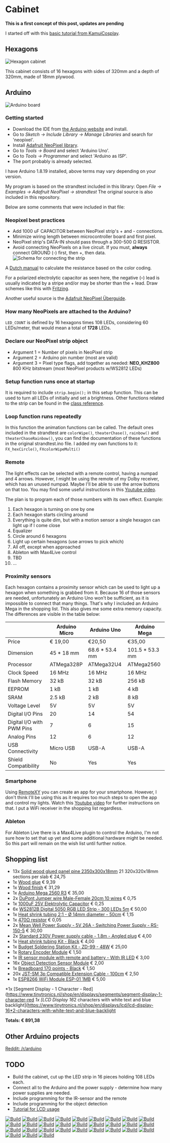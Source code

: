 # Cabinet

**This is a first concept of this post, updates are pending**

I started off with this [basic tutorial from KamuiCosplay](https://www.youtube.com/watch?v=EvRxQbhDxCo).

## Hexagons

![Hexagon cabinet](/data/blogs/cabinet/images/cabinet.gif)

This cabinet consists of 16 hexagons with sides of 320mm and a depth of 320mm, made of 18mm plywood.


## Arduino

![Arduino board](/data/blogs/cabinet/images/arduino.png)

### Getting started
* Download the IDE from [the Arduino website](https://arduino.cc) and install.
* Go to *Sketch -> Include Library -> Manage Libraries* and search for 'neopixel'.
* Install [Adafruit NeoPixel library](https://github.com/adafruit/Adafruit_NeoPixel).
* Go to *Tools -> Board* and select 'Arduino Uno'.
* Go to *Tools -> Programmer* and select 'Arduino as ISP'.
* The port probably is already selected.

I have Arduino 1.8.19 installed, above terms may vary depending on your version.

My program is based on the strandtest included in this library: Open *File -> Examples -> Adafruit NeoPixel -> strandtest*
The original source is also included in this repository.

Below are some comments that were included in that file:

### Neopixel best practices
* Add 1000 uF CAPACITOR between NeoPixel strip's + and - connections.
* Minimize wiring length between microcontroller board and first pixel.
* NeoPixel strip's DATA-IN should pass through a 300-500 Ω RESISTOR.
* Avoid connecting NeoPixels on a live circuit. If you must, **always** connect GROUND (-) first, then +, then data.
![Schema for connecting the strip](/data/blogs/cabinet/images/connect_strip.png)

A [Dutch manual](https://www.esdsite.nl/elektronica/kleurcode.html) to calculate the resistance based on the color coding.

For a polarized electrolytic capacitor as seen here, the negative (–) lead is usually indicated by a stripe and/or may be shorter than the + lead.
Draw schemes like this with [Fritzing](https://fritzing.org/download/).

Another useful source is the [Adafruit NeoPixel Überguide](https://learn.adafruit.com/adafruit-neopixel-uberguide).

### How many NeoPixels are attached to the Arduino?
`LED_COUNT` is defined by 16 hexagons times 108 LEDs, considering 60 LEDs/meter, that would mean a total of **1728** LEDs.

### Declare our NeoPixel strip object
* Argument 1 = Number of pixels in NeoPixel strip
* Argument 2 = Arduino pin number (most are valid)
* Argument 3 = Pixel type flags, add together as needed: **NEO_KHZ800** 800 KHz bitstream (most NeoPixel products w/WS2812 LEDs)

### Setup function runs once at startup
It is required to include `strip.begin();` in this setup function. This can be used to turn all LEDs of initially and set a brightness. Other functions related to the strip can be found in the [class reference](https://adafruit.github.io/Adafruit_NeoPixel/html/class_adafruit___neo_pixel.html).

### Loop function runs repeatedly
In this function the animation functions can be called. The default ones included in the strandtest are `colorWipe()`, `theaterChase()`, `rainbow()` and `theaterChaseRainbow()`, you can find the documentation of these functions in the original strandtest.ino file. I added my own functions to it: `FX_hexCircle()`, `FXcolorWipeMulti()`

### Remote
The light effects can be selected with a remote control, having a numpad and 4 arrows. However, I might be using the remote of my Dolby receiver, which has an unused numpad. Maybe I'll be able to use the arrow buttons on that too. You may find some useful instructions in this [Youtube video](https://www.youtube.com/watch?v=kZ1HZ6775Mg).

The plan is to program each of those numbers with its own effect. 
Example:
1. Each hexagon is turning on one by one
2. Each hexagon starts circling around
3. Everything is quite dim, but with a motion sensor a single hexagon can light up if I come close
4. Equalizer
5. Circle around 6 hexagons
6. Light up certain hexagons (use arrows to pick which)
7. All off, except when approached
8. Ableton with Max4Live control
9. TBD
10. ...

### Proximity sensors
Each hexagon contains a proximity sensor which can be used to light up a hexagon when something is grabbed from it. Because 16 of those sensors are needed, unfortunately an Arduino Uno won't be sufficient, as it is impossible to connect that many things. That's why I included an Arduino Mega in the shopping list. This also gives me some extra memory capacity. The differences are visible in the table below:

|                           | Arduino Micro  | Arduino Uno    | Arduino Mega   |
|---------------------------|----------------|----------------|----------------|
| Price                     |        € 19,00 |         €20,50 |         €35,00 |
| Dimension                 | 45 * 18 mm     | 68.6 * 53.4 mm | 101.5 * 53.3 mm |
| Processor                 | ATMega328P     | ATMega32U4     | ATMega2560     |
| Clock Speed               |         16 MHz |         16 MHz |         16 MHz |
| Flash Memory              |          32 kB |          32 kB |         256 kB |
| EEPROM                    |           1 kB |           1 kB |           4 kB |
| SRAM                      |         2.5 kB |           2 kB |           8 kB |
| Voltage Level             |             5V |             5V |             5V |
| Digital I/O Pins          |             20 |             14 |             54 |
| Digital I/O with PWM Pins |              7 |              6 |             15 |
| Analog Pins               |             12 |              6 |             12 |
| USB Connectivity          | Micro USB      | USB-A          | USB-A          |
| Shield Compatibility      | No             | Yes            | Yes            |

### Smartphone
Using [RemoteXY](https://remotexy.com) you can create an app for your smartphone. However, I don't think I'll be using this as it requires too much steps to open the app and control my lights. Watch this [Youtube video](https://www.youtube.com/watch?v=2cjufbgOBYo) for further instructions on that. I put a WiFi receiver in the shopping list regardless.

### Ableton
For Ableton Live there is a Max4Live plugin to control the Arduino, I'm not sure how to set that up yet and some additional hardware might be needed. So this part will remain on the wish list until further notice.

## Shopping list

* 13x [Solid wood glued panel pine 2350x300x18mm](https://www.hornbach.nl/shop/Massief-houten-verlijmd-timmerpaneel-grenen-2350-x-300-x-18-mm/8662246/artikel.html) 21 320x320x18mm sections per slab € 24,75
* 1x [Wood glue](https://www.hornbach.nl/shop/BISON-Houtlijm-750-gr/4138994/artikel.html) € 9,39
* 1x [Wood finish](https://www.hornbach.nl/shop/GILDE-MEESTERS-Acryl-PU-lak-zijdeglans-blank-1-l/6240064/artikel.html) € 31,29
* 1x [Arduino Mega 2560 R3](https://www.tinytronics.nl/shop/en/development-boards/microcontroller-boards/arduino-compatible/arduino-mega-2560-r3) € 35,00
* 2x [DuPont Jumper wire Male-Female 20cm 10 wires](https://www.tinytronics.nl/shop/en/cables-and-connectors/cables-and-adapters/prototyping-wires/dupont-compatible-and-jumper/dupont-jumper-wire-male-female-20cm-10-wires) € 0,75
* 1x [1000uF 25V Elektrolytic Capacitor](https://www.tinytronics.nl/shop/nl/componenten/condensatoren/1000uf-16v-elektrolytische-condensator) € 0,25
* 6x [WS2812B Digital 5050 RGB LED Strip - 300 LEDs 5m](https://www.tinytronics.nl/shop/nl/verlichting/led-strips/led-strips/ws2812b-digitale-5050-rgb-led-strip-300-leds-5m) € 50,00
* 1x [Heat shrink tubing 2:1 - Ø 14mm diameter - 50cm](https://www.tinytronics.nl/shop/nl/gereedschap-en-montage/installatie-en-montagemateriaal/krimpkousen/krimpkous-2:1-%C3%B8-14mm-diameter-50cm) € 1,15
* 1x [470Ω resistor](https://www.tinytronics.nl/shop/nl/componenten/weerstanden/weerstanden/470%CF%89-weerstand) € 0,05
* 2x [Mean Well Power Supply - 5V 26A - Switching Power Supply - RS-150-5](https://www.tinytronics.nl/shop/nl/power/voedingen/5v/mean-well-voeding-5v-26a-switching-power-supply-rs-150-5) € 30,00
* 2x [Standard 230V Power supply cable - 1.8m - Angled plug](https://www.tinytronics.nl/shop/nl/kabels-en-connectoren/kabels-en-adapters/netspanning/voedingskabels/standaard-230v-voedingskabel-1.8m-haakse-stekker) € 4,00
* 1x [Heat shrink tubing Kit - Black](https://www.tinytronics.nl/shop/nl/gereedschap-en-montage/installatie-en-montagemateriaal/krimpkousen/krimpkous-kit-zwart) € 4,00
* 1x [Budget Soldering Station Kit - ZD-99 - 48W](https://www.tinytronics.nl/shop/nl/gereedschap-en-montage/solderen/soldeerbouten-en-stations/budget-soldeerstation-kit-zd-99-48w) € 25,00
* 1x [Rotary Encoder Module](https://www.tinytronics.nl/shop/nl/schakelaars/manuele-schakelaars/rotary-encoders/rotary-encoder-module) € 1,50
* 1x [IR sensor module with remote and battery - With IR LED](https://www.tinytronics.nl/shop/nl/communicatie-en-signalen/draadloos/infrarood/ir-sensor-module-met-afstandsbediening-en-batterij-met-ir-led) € 3,00
* 16x [Object Detection Sensor Module](https://www.tinytronics.nl/shop/nl/sensoren/optisch/infrarood/object-detectie-sensor-module) € 2,00
* 1x [Breadboard 170 points - Black](https://www.tinytronics.nl/shop/en/tools-and-mounting/prototyping-supplies/breadboards/breadboard-170-points-black) € 1,50
* 20x [JST-SM 3p Compatible Extension Cable - 100cm](https://www.tinytronics.nl/shop/en/lighting/led-strips/accessories/jst-sm-3p-compatible-extension-cable-100cm) € 2,50
* 1x [ESP8266 WiFi Module ESP-01 1MB](https://www.tinytronics.nl/shop/en/communication-and-signals/wireless/wi-fi/modules/esp8266-wifi-module-esp-01-1mb) € 5,00


*1x [Segment Display - 1 Character - Red](https://www.tinytronics.nl/shop/en/displays/segments/segment-display-1-character-red
*1x [LCD Display 16*2 characters with white text and blue backlight](https://www.tinytronics.nl/shop/en/displays/lcd/lcd-display-16*2-characters-with-white-text-and-blue-backlight

[](https://docs.arduino.cc/learn/electronics/lcd-displays)
[](https://www.google.com/search?q=connect%20object%20sensor%20arduino#kpvalbx=_Mmb6YZ7dHMqwkwXBn7ngAg36)

**Totals: € 891,38**


## Other Arduino projects

[Reddit: /r/arduino](https://www.reddit.com/r/arduino/)


## TODO

* Build the cabinet, cut up the LED strip in 16 pieces holding 108 LEDs each.
* Connect all to the Arduino and the power supply - determine how many power supplies are needed.
* Include programming for the IR-sensor and the remote
* Include programming for the object detection
* [Tutorial for LCD usage](https://docs.arduino.cc/learn/electronics/lcd-displays)



[![Build](/data/blogs/cabinet/images/thumbs/build_01.jpg)](/data/blogs/cabinet/images/build_01.jpg)
[![Build](/data/blogs/cabinet/images/thumbs/build_02.jpg)](/data/blogs/cabinet/images/build_02.jpg)
[![Build](/data/blogs/cabinet/images/thumbs/build_03.jpg)](/data/blogs/cabinet/images/build_03.jpg)
[![Build](/data/blogs/cabinet/images/thumbs/build_04.jpg)](/data/blogs/cabinet/images/build_04.jpg)
[![Build](/data/blogs/cabinet/images/thumbs/build_05.jpg)](/data/blogs/cabinet/images/build_05.jpg)
[![Build](/data/blogs/cabinet/images/thumbs/build_06.jpg)](/data/blogs/cabinet/images/build_06.jpg)
[![Build](/data/blogs/cabinet/images/thumbs/build_07.jpg)](/data/blogs/cabinet/images/build_07.jpg)
[![Build](/data/blogs/cabinet/images/thumbs/build_08.jpg)](/data/blogs/cabinet/images/build_08.jpg)
[![Build](/data/blogs/cabinet/images/thumbs/build_09.jpg)](/data/blogs/cabinet/images/build_09.jpg)
[![Build](/data/blogs/cabinet/images/thumbs/build_10.jpg)](/data/blogs/cabinet/images/build_10.jpg)
[![Build](/data/blogs/cabinet/images/thumbs/build_11.jpg)](/data/blogs/cabinet/images/build_11.jpg)
[![Build](/data/blogs/cabinet/images/thumbs/build_12.jpg)](/data/blogs/cabinet/images/build_12.jpg)
[![Build](/data/blogs/cabinet/images/thumbs/build_13.jpg)](/data/blogs/cabinet/images/build_13.jpg)
[![Build](/data/blogs/cabinet/images/thumbs/build_14.jpg)](/data/blogs/cabinet/images/build_14.jpg)
[![Build](/data/blogs/cabinet/images/thumbs/build_15.jpg)](/data/blogs/cabinet/images/build_15.jpg)
[![Build](/data/blogs/cabinet/images/thumbs/build_16.jpg)](/data/blogs/cabinet/images/build_16.jpg)
[![Build](/data/blogs/cabinet/images/thumbs/build_17.jpg)](/data/blogs/cabinet/images/build_17.jpg)
[![Build](/data/blogs/cabinet/images/thumbs/build_18.jpg)](/data/blogs/cabinet/images/build_18.jpg)
[![Build](/data/blogs/cabinet/images/thumbs/build_19.jpg)](/data/blogs/cabinet/images/build_19.jpg)
[![Build](/data/blogs/cabinet/images/thumbs/build_20.jpg)](/data/blogs/cabinet/images/build_20.jpg)
[![Build](/data/blogs/cabinet/images/thumbs/build_21.jpg)](/data/blogs/cabinet/images/build_21.jpg)
[![Build](/data/blogs/cabinet/images/thumbs/build_22.jpg)](/data/blogs/cabinet/images/build_22.jpg)
[![Build](/data/blogs/cabinet/images/thumbs/build_23.jpg)](/data/blogs/cabinet/images/build_23.jpg)
[![Build](/data/blogs/cabinet/images/thumbs/build_24.jpg)](/data/blogs/cabinet/images/build_24.jpg)
[![Build](/data/blogs/cabinet/images/thumbs/build_25.jpg)](/data/blogs/cabinet/images/build_25.jpg)
[![Build](/data/blogs/cabinet/images/thumbs/build_26.jpg)](/data/blogs/cabinet/images/build_26.jpg)
[![Build](/data/blogs/cabinet/images/thumbs/build_27.jpg)](/data/blogs/cabinet/images/build_27.jpg)
[![Build](/data/blogs/cabinet/images/thumbs/build_28.jpg)](/data/blogs/cabinet/images/build_28.jpg)
[![Build](/data/blogs/cabinet/images/thumbs/build_29.jpg)](/data/blogs/cabinet/images/build_29.jpg)
[![Build](/data/blogs/cabinet/images/thumbs/build_30.jpg)](/data/blogs/cabinet/images/build_30.jpg)
